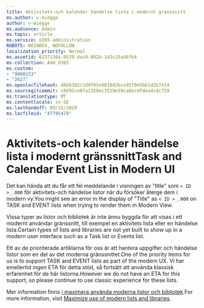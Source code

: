 ```yaml
---
title: Aktivitets-och kalender händelse lista i modernt gränssnitt
ms.author: v-miegge
author: v-miegge
ms.audience: Admin
ms.topic: article
ms.service: o365-administration
ROBOTS: NOINDEX, NOFOLLOW
localization_priority: Normal
ms.assetid: 6137138a-9570-4ac9-892b-143c25ad6f64
ms.collection: Adm_O365
ms.custom:
- "9000153"
- "2627"
ms.openlocfilehash: d8b6382c1d9f05e981842bce95f0e5b61d2b7434
ms.sourcegitcommit: c6692ce0fa1358ec3529e59ca0ecdfdea4cdc759
ms.translationtype: MT
ms.contentlocale: sv-SE
ms.lasthandoff: 09/15/2020
ms.locfileid: "47795478"
---
```

# <a name="task-and-calendar-event-list-in-modern-ui"></a><span data-ttu-id="218af-102">Aktivitets-och kalender händelse lista i modernt gränssnitt</span><span class="sxs-lookup"><span data-stu-id="218af-102">Task and Calendar Event List in Modern UI</span></span>

<span data-ttu-id="218af-103">Det kan hända att du får ett fel meddelande i visningen av "title" som `< ID >_.000` för aktivitets-och händelse listor när du försöker återge dem i modern vy.</span><span class="sxs-lookup"><span data-stu-id="218af-103">You might see an error in the display of "Title" as `< ID >_.000` on TASK and EVENT lists when trying to render them in Modern View.</span></span>

<span data-ttu-id="218af-104">Vissa typer av listor och bibliotek är inte ännu byggda för att visas i ett modernt användar gränssnitt, till exempel en aktivitets lista eller en händelse lista.</span><span class="sxs-lookup"><span data-stu-id="218af-104">Certain types of lists and libraries are not yet built to show up in a modern user interface such as a Task list or Events list.</span></span>

<span data-ttu-id="218af-105">Ett av de prioriterade artiklarna för oss är att hantera uppgifter och händelse listor som en del av det moderna gränssnittet.</span><span class="sxs-lookup"><span data-stu-id="218af-105">One of the priority items for us is to support TASK and EVENT lists as part of the modern UX.</span></span> <span data-ttu-id="218af-106">Vi har emellertid ingen ETA för detta stöd, så fortsätt att använda klassisk erfarenhet för de här listorna.</span><span class="sxs-lookup"><span data-stu-id="218af-106">However we do not have an ETA for this support, so please continue to use classic experience for these lists.</span></span>

<span data-ttu-id="218af-107">Mer information finns [i maximera använda moderna listor och bibliotek](https://docs.microsoft.com/sharepoint/dev/transform/modernize-userinterface-lists-and-libraries).</span><span class="sxs-lookup"><span data-stu-id="218af-107">For more information, visit [Maximize use of modern lists and libraries](https://docs.microsoft.com/sharepoint/dev/transform/modernize-userinterface-lists-and-libraries).</span></span>
